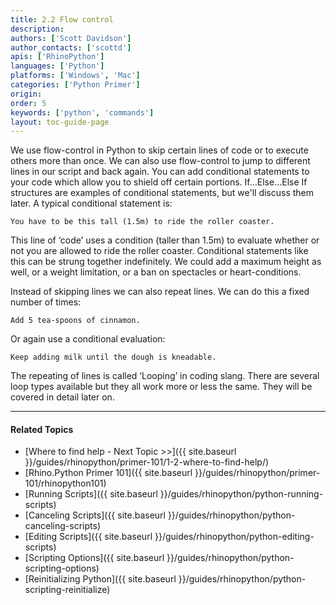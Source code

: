 ```yaml
---
title: 2.2 Flow control
description:
authors: ['Scott Davidson']
author_contacts: ['scottd']
apis: ['RhinoPython']
languages: ['Python']
platforms: ['Windows', 'Mac']
categories: ['Python Primer']
origin:
order: 5
keywords: ['python', 'commands']
layout: toc-guide-page
---
```


We use flow-control in Python to skip certain lines of code or to execute others more than once. We can also use flow-control to jump to different lines in our script and back again. You can add conditional statements to your code which allow you to shield off certain portions. If…Else…Else If structures are examples of conditional statements, but we'll discuss them later. A typical conditional statement is:

```
You have to be this tall (1.5m) to ride the roller coaster.
```

This line of ‘code’ uses a condition (taller than 1.5m) to evaluate whether or not you are allowed to ride the roller coaster. Conditional statements like this can be strung together indefinitely. We could add a maximum height as well, or a weight limitation, or a ban on spectacles or heart-conditions.

Instead of skipping lines we can also repeat lines. We can do this a fixed number of times:

```
Add 5 tea-spoons of cinnamon.
```

Or again use a conditional evaluation:

```
Keep adding milk until the dough is kneadable.
```
The repeating of lines is called ‘Looping’ in coding slang. There are several loop types available but they all work more or less the same. They will be covered in detail later on.
 
---

#### Related Topics

- [Where to find help - Next Topic >>]({{ site.baseurl }}/guides/rhinopython/primer-101/1-2-where-to-find-help/)
- [Rhino.Python Primer 101]({{ site.baseurl }}/guides/rhinopython/primer-101/rhinopython101)
- [Running Scripts]({{ site.baseurl }}/guides/rhinopython/python-running-scripts)
- [Canceling Scripts]({{ site.baseurl }}/guides/rhinopython/python-canceling-scripts)
- [Editing Scripts]({{ site.baseurl }}/guides/rhinopython/python-editing-scripts)
- [Scripting Options]({{ site.baseurl }}/guides/rhinopython/python-scripting-options)
- [Reinitializing Python]({{ site.baseurl }}/guides/rhinopython/python-scripting-reinitialize)
